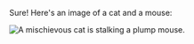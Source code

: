 Sure! Here's an image of a cat and a mouse:

![A mischievous cat is stalking a plump mouse.](https://image.pollinations.ai/prompt/A%20mischievous%20orange%20%20is%20crouching%20low%%20the%20ground%20with%20its%20eyes%20focused%20intently%20on%20a%20plump%%20mouse%20with%a%20curved%20tail.%20There%20is%20a%20playful%20smirk%20on%20the%20cat's%20face,%20while%20the%20mouse%20looks%20terrified%20as%20it%20tries%20to%20make%20a%20run%20for%20it.%20The%20background%20is%20a%20blurry%20green%20landscape%20with%20some%20trees%20in%20the%20distance.%20)
